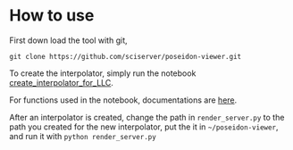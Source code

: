 # How to use

First down load the tool with git,

```shell
git clone https://github.com/sciserver/poseidon-viewer.git
```

To create the interpolator, simply run the notebook [create_interpolator_for_LLC](create_interpolator_for_LLC). 

For functions used in the notebook, documentations are [here](api_reference).

After an interpolator is created, change the path in `render_server.py` to the path you created for the new interpolator, put the it in `~/poseidon-viewer`, and run it with `python render_server.py`